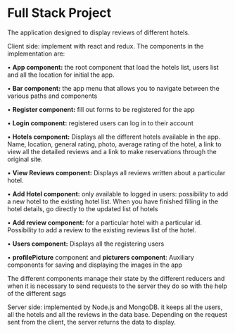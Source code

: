# Full Stack Project

The application designed to display reviews of different hotels.

Client side: implement with react and redux. 
The components in the implementation are:

  •	**App component:** the root component that load the hotels list, users list and all the location for initial the app.
  
  •	**Bar component:** the app menu that allows you to navigate between the various paths and components
  
  •	**Register component:** fill out forms to be registered for the app
  
  •	**Login component:** registered users can log in to their account
  
  •	**Hotels component:** Displays all the different hotels available in the app. Name, location, general rating, photo, average rating of the hotel, a link to view all the detailed reviews and a link to make reservations through the original site.
      
  •	**View Reviews component:** Displays all reviews written about a particular hotel.
  
  •	**Add Hotel component:** only available to logged in users: possibility to add a new hotel to the existing hotel list. When you have finished filling in the hotel details, go directly to the updated list of hotels
      
  •	**Add review component:** for a particular hotel with a particular id. Possibility to add a review to the existing reviews list of the hotel.
  
  •	**Users component:** Displays all the registering users
  
  •	**profilePicture** component and **picturers component**: Auxiliary components for saving and displaying the images in the app
  

The different components manage their state by the different reducers and when it is necessary to send requests to the server they do so with the help of the different sags

Server side: implemented by Node.js and MongoDB. it keeps all the users, all the hotels and all the reviews in the data base. Depending on the request sent from the client, the server returns the data to display.
